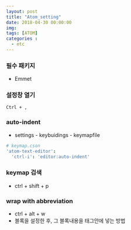 ```yaml
---
layout: post
title: "Atom_setting"
date: 2018-04-30 00:00:00
img:
tags: [ATOM]
categories :
  - etc
---
```


### 필수 패키지
- Emmet

### 설정창 열기
`Ctrl + ,`

### auto-indent
- settings - keybuidings - keymapfile

```cson
# keymap.cson
'atom-text-editor':
  'ctrl-i': 'editor:auto-indent'
```

### keymap 검색
- ctrl + shift + p


### wrap with abbreviation
- ctrl + alt + w
- 블록을 설정한 후, 그 블록내용을 태그안에 넣는 방법
